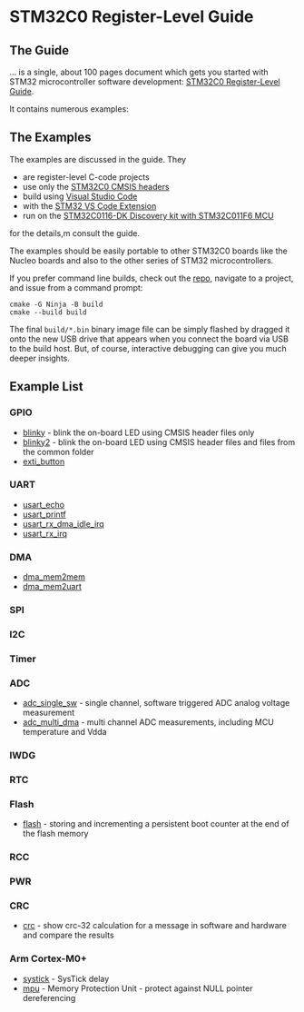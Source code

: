 # STM32C0 Register-Level Guide


## The Guide

... is a single, about 100 pages document which gets you started with STM32 microcontroller software development: [STM32C0 Register-Level Guide](docs/STM32C0%20Register-Level%20Guide.pdf).

It contains numerous examples:  

## The Examples

The examples are discussed in the guide. They

- are register-level C-code projects 
- use only the [STM32C0 CMSIS headers](https://github.com/STMicroelectronics/STM32CubeC0/tree/main/Drivers/CMSIS) 
- build using [Visual Studio Code](https://code.visualstudio.com/)
- with the [STM32 VS Code Extension](https://marketplace.visualstudio.com/items?itemName=stmicroelectronics.stm32-vscode-extension)
- run on the [STM32C0116-DK Discovery kit with STM32C011F6 MCU](https://www.st.com/en/evaluation-tools/stm32c0116-dk.html)

for the details,m consult the guide.

The examples should be easily portable to other STM32C0 boards like the Nucleo boards and also to the other series of STM32 microcontrollers.

If you prefer command line builds, check out the [repo](https://github.com/FrankBau/stm32c0/), navigate to a project, and issue from a command prompt:
```
cmake -G Ninja -B build
cmake --build build
```
The final `build/*.bin` binary image file can be simply flashed by dragged it onto the new USB drive that appears when you connect the board via USB to the build host. But, of course, interactive debugging can give you much deeper insights.

## Example List

### GPIO

- [blinky](https://github.com/FrankBau/stm32c0/tree/main/blinky/) - blink the on-board LED using CMSIS header files only
- [blinky2](https://github.com/FrankBau/stm32c0/tree/main/blinky2/) - blink the on-board LED using CMSIS header files and files from the common folder
- [exti_button](https://github.com/FrankBau/stm32c0/tree/main/exti_button)

### UART

- [usart_echo](https://github.com/FrankBau/stm32c0/tree/main/usart_echo)
- [usart_printf](https://github.com/FrankBau/stm32c0/tree/main/usart_printf)
- [usart_rx_dma_idle_irq](https://github.com/FrankBau/stm32c0/tree/main/usart_rx_dma_idle_irq)
- [usart_rx_irq](https://github.com/FrankBau/stm32c0/tree/main/usart_rx_irq)

### DMA

- [dma_mem2mem](https://github.com/FrankBau/stm32c0/tree/main/dma_mem2mem)
- [dma_mem2uart](https://github.com/FrankBau/stm32c0/tree/main/dma_mem2uart)

### SPI

### I2C

### Timer

### ADC

 - [adc_single_sw](https://github.com/FrankBau/stm32c0/tree/main/adc_single_sw) - single channel, software triggered ADC analog voltage measurement
 - [adc_multi_dma](https://github.com/FrankBau/stm32c0/tree/main/adc_multi_dma) - multi channel ADC measurements, including MCU temperature and Vdda

### IWDG

### RTC

### Flash

- [flash](https://github.com/FrankBau/stm32c0/tree/main/flash) - storing and incrementing a persistent boot counter at the end of the flash memory

### RCC

### PWR

### CRC

- [crc](https://github.com/FrankBau/stm32c0/tree/main/crc) - show crc-32 calculation for a message in software and hardware and compare the results


### Arm Cortex-M0+

- [systick](https://github.com/FrankBau/stm32c0/tree/main/systick) - SysTick delay
- [mpu](https://github.com/FrankBau/stm32c0/tree/main/mpu) - Memory Protection Unit - protect against NULL pointer dereferencing 
